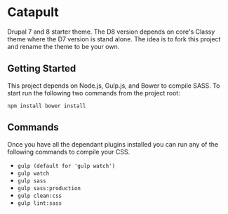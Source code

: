 # Catapult
Drupal 7 and 8 starter theme. The D8 version depends on core's Classy theme
where the D7 version is stand alone. The idea is to fork this project and rename
the theme to be your own.

## Getting Started ##

This project depends on Node.js, Gulp.js, and Bower to compile SASS. To start
run the following two commands from the project root:

`npm install
bower install`


## Commands ##
Once you have all the dependant plugins installed you can run any of the
following commands to compile your CSS.

- `gulp (default for 'gulp watch')`
- `gulp watch`
- `gulp sass`
- `gulp sass:production`
- `gulp clean:css`
- `gulp lint:sass`


